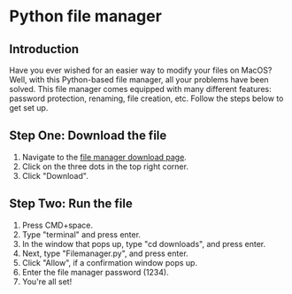 # Python file manager

## Introduction
Have you ever wished for an easier way to modify your files on MacOS?
Well, with this Python-based file manager, all your problems have been solved.
This file manager comes equipped with many different features: password protection, renaming, file creation, etc.
Follow the steps below to get set up.

## Step One: Download the file
1. Navigate to the [file manager download page](https://github.com/Matyrel/matyrel.github.io/blob/main/Filemanager.py).
2. Click on the three dots in the top right corner.
3. Click "Download".

## Step Two: Run the file
1. Press CMD+space.
2. Type "terminal" and press enter.
3. In the window that pops up, type "cd downloads", and press enter.
4. Next, type "Filemanager.py", and press enter.
5. Click "Allow", if a confirmation window pops up.
6. Enter the file manager password (1234).
7. You're all set!
